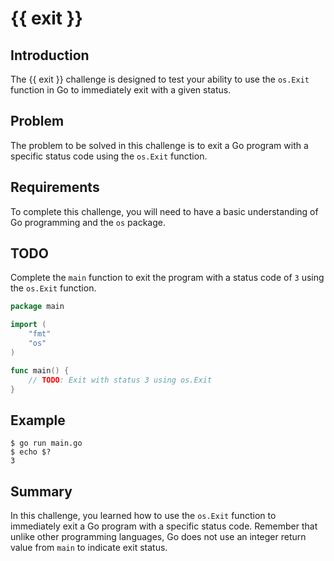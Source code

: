 # {{ exit }}

## Introduction
The {{ exit }} challenge is designed to test your ability to use the `os.Exit` function in Go to immediately exit with a given status.

## Problem
The problem to be solved in this challenge is to exit a Go program with a specific status code using the `os.Exit` function.

## Requirements
To complete this challenge, you will need to have a basic understanding of Go programming and the `os` package.

## TODO
Complete the `main` function to exit the program with a status code of `3` using the `os.Exit` function.

```go
package main

import (
	"fmt"
	"os"
)

func main() {
	// TODO: Exit with status 3 using os.Exit
}
```

## Example
```
$ go run main.go
$ echo $?
3
```

## Summary
In this challenge, you learned how to use the `os.Exit` function to immediately exit a Go program with a specific status code. Remember that unlike other programming languages, Go does not use an integer return value from `main` to indicate exit status.
